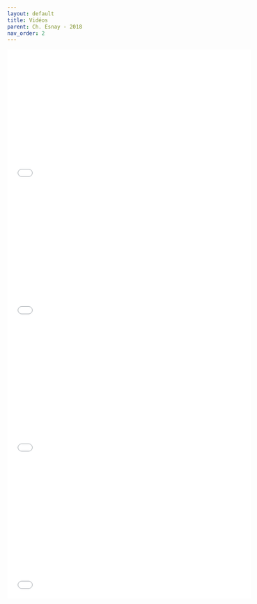 ```yaml
---
layout: default
title: Vidéos
parent: Ch. Esnay - 2018
nav_order: 2
---
```


<iframe width="560" height="315" src="../assets/videos/es18_video1.mp4" title="YouTube video player" frameborder="0" allow="accelerometer; clipboard-write; encrypted-media; gyroscope; picture-in-picture" allowfullscreen></iframe>

<iframe width="560" height="315" src="../assets/videos/es18_video2.mp4" title="YouTube video player" frameborder="0" allow="accelerometer; autoplay; clipboard-write; encrypted-media; gyroscope; picture-in-picture" allowfullscreen></iframe>

<iframe width="560" height="315" src="../assets/videos/es18_video3.mp4" title="YouTube video player" frameborder="0" allow="accelerometer; autoplay; clipboard-write; encrypted-media; gyroscope; picture-in-picture" allowfullscreen></iframe>

<iframe width="560" height="315" src="../assets/videos/es18_video4.mp4" title="YouTube video player" frameborder="0" allow="accelerometer; autoplay; clipboard-write; encrypted-media; gyroscope; picture-in-picture" allowfullscreen></iframe>
